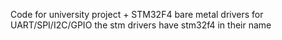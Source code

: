 Code for university project + 
STM32F4 bare metal drivers for UART/SPI/I2C/GPIO
the stm drivers have stm32f4 in their name
